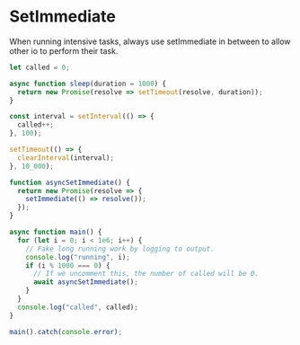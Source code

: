 # SetImmediate

When running intensive tasks, always use setImmediate in between to allow other io to perform their task.

```js
let called = 0;

async function sleep(duration = 1000) {
  return new Promise(resolve => setTimeout(resolve, duration));
}

const interval = setInterval(() => {
  called++;
}, 100);

setTimeout(() => {
  clearInterval(interval);
}, 10_000);

function asyncSetImmediate() {
  return new Promise(resolve => {
    setImmediate(() => resolve());
  });
}

async function main() {
  for (let i = 0; i < 1e6; i++) {
    // Fake long running work by logging to output.
    console.log("running", i);
    if (i % 1000 === 0) {
      // If we uncomment this, the number of called will be 0.
      await asyncSetImmediate();
    }
  }
  console.log("called", called);
}

main().catch(console.error);
```
